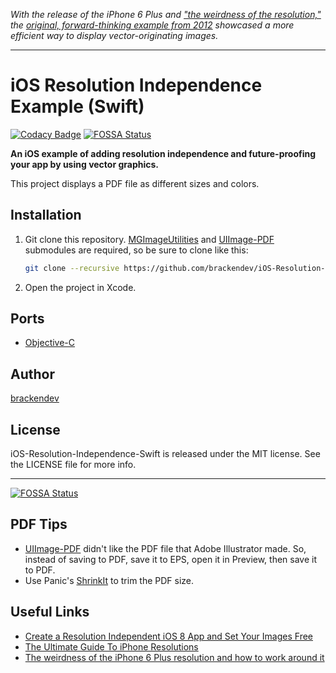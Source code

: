 _With the release of the iPhone 6 Plus and ["the weirdness of the resolution,"](http://photoshopsecrets.tumblr.com/post/97254204751/the-weirdness-of-the-iphone-6-plus-resolution-and-how) the [original, forward-thinking example from 2012](http://brackendev.github.io/iOS-Resolution-Independence-Objective-C/) showcased a more efficient way to display vector-originating images._

- - -

iOS Resolution Independence Example (Swift)
===========================================
[![Codacy Badge](https://api.codacy.com/project/badge/Grade/3059846764f844c5a004ee1bc4b3820e)](https://www.codacy.com/app/brackendev/iOS-Resolution-Independence-Swift?utm_source=github.com&amp;utm_medium=referral&amp;utm_content=brackendev/iOS-Resolution-Independence-Swift&amp;utm_campaign=Badge_Grade)
[![FOSSA Status](https://app.fossa.io/api/projects/git%2Bgithub.com%2Fbrackendev%2FiOS-Resolution-Independence-Swift.svg?type=shield)](https://app.fossa.io/projects/git%2Bgithub.com%2Fbrackendev%2FiOS-Resolution-Independence-Swift?ref=badge_shield)

**An iOS example of adding resolution independence and future-proofing your app by using vector graphics.**

This project displays a PDF file as different sizes and colors.

## Installation

1. Git clone this repository. [MGImageUtilities](http://github.com/brackendev/MGImageUtilities) and [UIImage-PDF](https://github.com/brackendev/UIImage-PDF) submodules are required, so be sure to clone like this:

    ```bash
    git clone --recursive https://github.com/brackendev/iOS-Resolution-Independence-Swift.git
    ```
    
2. Open the project in Xcode.

## Ports

* [Objective-C](http://brackendev.github.io/iOS-Resolution-Independence-Objective-C/)

## Author

[brackendev](https://www.github.com/brackendev)

## License

iOS-Resolution-Independence-Swift is released under the MIT license. See the LICENSE file for more info.

- - -


[![FOSSA Status](https://app.fossa.io/api/projects/git%2Bgithub.com%2Fbrackendev%2FiOS-Resolution-Independence-Swift.svg?type=large)](https://app.fossa.io/projects/git%2Bgithub.com%2Fbrackendev%2FiOS-Resolution-Independence-Swift?ref=badge_large)

## PDF Tips

* [UIImage-PDF](https://github.com/mindbrix/UIImage-PDF) didn't like the PDF file that Adobe Illustrator made. So, instead of saving to PDF, save it to EPS, open it in Preview, then save it to PDF.
* Use Panic's [ShrinkIt](http://www.panic.com/blog/shrinkit-1-2/) to trim the PDF size.

## Useful Links

* [Create a Resolution Independent iOS 8 App and Set Your Images Free](http://enginerds.craftsy.com/blog/2014/09/create-a-resolution-independent-ios8-app-and-set-your-images-free.html)
* [The Ultimate Guide To iPhone Resolutions](http://www.paintcodeapp.com/news/ultimate-guide-to-iphone-resolutions)
* [The weirdness of the iPhone 6 Plus resolution and how to work around it](http://photoshopsecrets.tumblr.com/post/97254204751/the-weirdness-of-the-iphone-6-plus-resolution-and-how)